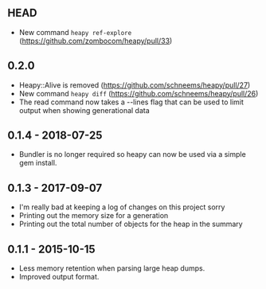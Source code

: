 ## HEAD

- New command `heapy ref-explore` (https://github.com/zombocom/heapy/pull/33)

## 0.2.0

- Heapy::Alive is removed (https://github.com/schneems/heapy/pull/27)
- New command `heapy diff` (https://github.com/schneems/heapy/pull/26)
- The read command now takes a --lines flag that can be used to limit output when showing generational data

## 0.1.4 - 2018-07-25

- Bundler is no longer required so heapy can now be used via a simple
gem install.

## 0.1.3 - 2017-09-07

- I'm really bad at keeping a log of changes on this project sorry
- Printing out the memory size for a generation
- Printing out the total number of objects for the heap in the summary

## 0.1.1 - 2015-10-15

- Less memory retention when parsing large heap dumps.
- Improved output format.
